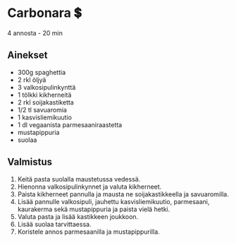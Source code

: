 # Carbonara 💲
4 annosta - 20 min

## Ainekset
- 300g spaghettia
- 2 rkl öljyä
- 3 valkosipulinkynttä
- 1 tölkki kikherneitä
- 2 rkl soijakastiketta
- 1/2 tl savuaromia
- 1 kasvisliemikuutio
- 1 dl vegaanista parmesaaniraastetta
- mustapippuria
- suolaa

## Valmistus
1. Keitä pasta suolalla maustetussa vedessä.
2. Hienonna valkosipulinkynnet ja valuta kikherneet.
3. Paista kikherneet pannulla ja mausta ne soijakastikkeella ja savuaromilla.
4. Lisää pannulle valkosipuli, jauhettu kasvisliemikuutio, parmesaani, kaurakerma sekä mustapippuria ja paista vielä hetki.
5. Valuta pasta ja lisää kastikkeen joukkoon.
6. Lisää suolaa tarvittaessa.
7. Koristele annos parmesaanilla ja mustapippurilla.
